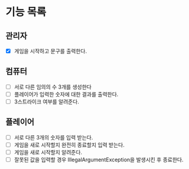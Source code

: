 기능 목록
===============

## 관리자

- [x] 게임을 시작하고 문구를 출력한다.

## 컴퓨터

- [ ] 서로 다른 임의의 수 3개를 생성한다
- [ ] 플레이어가 입력한 숫자에 대한 결과를 출력한다.
- [ ] 3스트라이크 여부를 알려준다.

## 플레이어

- [ ] 서로 다른 3개의 숫자를 입력 받는다.
- [ ] 게임을 새로 시작할지 완전히 종료할지 입력 받는다.
- [ ] 게임을 새로 시작할지 알려준다.
- [ ] 잘못된 값을 입력할 경우 IllegalArgumentException을 발생시킨 후 종료한다.
